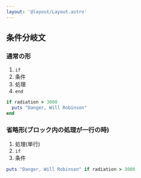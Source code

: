 ```yaml
---
layout: '@layout/Layout.astro'
---
```

## 条件分岐文
### 通常の形
1. `if`
1. 条件
1. 処理
1. `end`
```ruby
if radiation > 3000
  puts "Danger, Will Robinson"
end
```
### 省略形(ブロック内の処理が一行の時)
1. 処理(単行)
1. `if`
1. 条件
```ruby
puts "Danger, Will Robinson" if radiation > 3000
```
